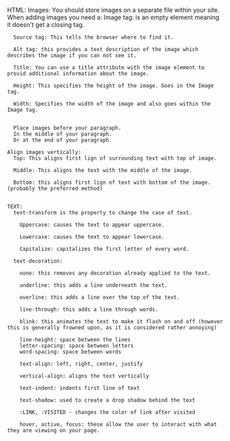 HTML:
  Images:
    You should store images on a separate file within your site. 
    When adding images you need a:
      Image tag: is an empty element meaning it doesn't get a closing tag.

      Source tag: This tells the browser where to find it.

      Alt tag: this provides a text description of the image which describes the image if you can not see it.

      Title: You can use a title attribute with the image element to provid additional information about the image.

      Height: This specifies the height of the image. Goes in the Image tag.

      Width: Specifies the width of the image and also goes within the Image tag.

      
      Place images before your paragraph.
      In the middle of your paragraph. 
      Or at the end of your paragraph.

    Align images vertically:
      Top: This aligns first lign of surrounding text with top of image.

      Middle: This aligns the text with the middle of the image.

      Bottom: this aligns first lign of text with bottom of the image. (probably the preferred method)


    TEXT:
      text-transform is the property to change the case of text.

        Uppercase: causes the text to appear uppercase.

        Lowercase: causes the text to appear lowercase.

        Capitalize: capitalizes the first letter of every word.
      
      text-decoration:

        none: this removes any decoration already applied to the text.

        underline: this adds a line underneath the text.

        overline: this adds a line over the top of the text.

        line-through: this adds a line through words.

        blink: this animates the text to make it flash on and off (however this is generally frowned upon, as it is considered rather annoying)

        line-height: space between the lines
        letter-spacing: space between letters
        word-spacing: space between words

        text-align: left, right, center, justify

        vertical-align: aligns the text vertically

        text-indent: indents first line of text

        text-shadow: used to create a drop shadow behind the text

        :LINK, :VISITED - changes the color of link after visited

        hover, active, focus: these allow the user to interact with what they are viewing on your page.
